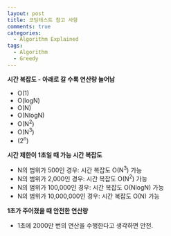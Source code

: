 ```yaml
---
layout: post
title: 코딩테스트 참고 사항
comments: true
categories:
  - Algorithm Explained
tags:
  - Algorithm
  - Greedy
---
```


**시간 복잡도 - 아래로 갈 수록 연산량 늘어남**
* O(1)
* O(logN)
* O(N)
* O(NlogN)
* O(N<sup>2</sup>)
* O(N<sup>3</sup>)
* (2<sup>n</sup>)
  
**시간 제한이 1초일 때 가능 시간 복잡도**
* N의 범위가 500인 경우: 시간 복잡도 O(N<sup>3</sup>) 가능
* N의 범위가 2,000인 경우: 시간 복잡도 O(N<sup>2</sup>) 가능
* N의 범위가 100,000인 경우: 시간 복잡도 O(NlogN) 가능
* N의 범위가 10,000,000인 경우: 시간 복잡도 O(N) 가능

**1초가 주어졌을 때 안전한 연산량**
* 1초에 2000만 번의 연산을 수행한다고 생각하면 안전.